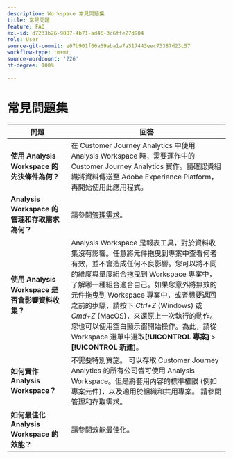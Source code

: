 ```yaml
---
description: Workspace 常見問題集
title: 常見問題
feature: FAQ
exl-id: d7233b26-9887-4b71-ad46-3c6ffe27d904
role: User
source-git-commit: e07b901f66a59aba1a7a517443eec73387d23c57
workflow-type: tm+mt
source-wordcount: '226'
ht-degree: 100%

---
```


# 常見問題集

| 問題 | 回答 |
|--- |--- |
| **使用 Analysis Workspace 的先決條件為何？** | 在 Customer Journey Analytics 中使用 Analysis Workspace 時，需要運作中的 Customer Journey Analytics 實作。請確認貴組織將資料傳送至 Adobe Experience Platform，再開始使用此應用程式。 |
| **Analysis Workspace 的管理和存取需求為何？** | 請參閱[管理需求](/help/analysis-workspace/workspace-faq/frequently-asked-questions-analysis-workspace.md)。 |
| **使用 Analysis Workspace 是否會影響資料收集？** | Analysis Workspace 是報表工具，對於資料收集沒有影響。任意將元件拖曳到專案中查看何者有效，並不會造成任何不良影響。您可以將不同的維度與量度組合拖曳到 Workspace 專案中，了解哪一種組合適合自己。如果您意外將無效的元件拖曳到 Workspace 專案中，或者想要返回之前的步驟，請按下 *Ctrl+Z* (Windows) 或 *Cmd+Z* (MacOS)，來還原上一次執行的動作。您也可以使用空白顯示窗開始操作。為此，請從 Workspace 選單中選取&#x200B;**[!UICONTROL 專案]** > **[!UICONTROL 新建]**。 |
| **如何實作 Analysis Workspace？** | 不需要特別實施。 可以存取 Customer Journey Analytics 的所有公司皆可使用 Analysis Workspace。但是將套用內容的標準權限 (例如專案元件)，以及適用於組織和共用專案。 請參閱[管理和存取需求](/help/analysis-workspace/workspace-faq/frequently-asked-questions-analysis-workspace.md)。 |
| **如何最佳化 Analysis Workspace 的效能？** | 請參閱[效能最佳化](/help/technotes/optimizing-performance.md)。 |
